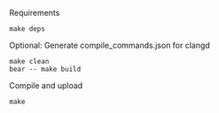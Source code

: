 Requirements
```
make deps
```

Optional: Generate compile_commands.json for clangd
```
make clean
bear -- make build
```

Compile and upload
```
make
```
